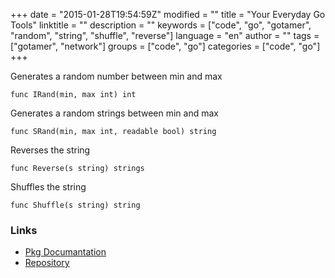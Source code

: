 +++
date = "2015-01-28T19:54:59Z"
modified = ""
title = "Your Everyday Go Tools"
linktitle = ""
description = ""
keywords = ["code", "go", "gotamer", "random", "string", "shuffle", "reverse"]
language = "en"
author = ""
tags = ["gotamer", "network"]
groups = ["code", "go"]
categories = ["code", "go"]
+++


Generates a random number between min and max   

	func IRand(min, max int) int


Generates a random strings between min and max   

	func SRand(min, max int, readable bool) string


Reverses the string

	func Reverse(s string) strings


Shuffles the string

	func Shuffle(s string) string

### Links
 * [Pkg Documantation](http://go.pkgdoc.org/bitbucket.org/gotamer/tools "Documentation")
 * [Repository](https://bitbucket.org/gotamer/tools "Repository")




